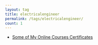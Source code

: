 ```yaml
---
layout: tag
title: electricalengineer
permalink: /tags/electricalengineer/
count: 1
---
```


- [Some of My Online Courses Certificates](https://samirpaulb.github.io/blog-jekyll/posts/some-of-my-online-courses-certificates/)
